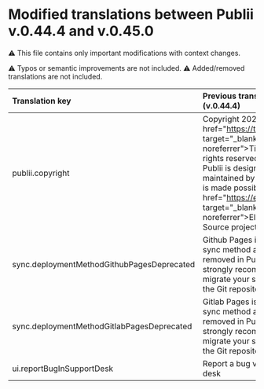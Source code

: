# Modified translations between Publii v.0.44.4 and v.0.45.0

⚠️ This file contains only important modifications with context changes. 

⚠️ Typos or semantic improvements are not included.
⚠️ Added/removed translations are not included.


| Translation key                           | Previous translation (v.0.44.4) | New translation (v.0.45.0) |
| :---------------------------------------- | :---------------------------- | :----------------------- |
| publii.copyright   | Copyright 2023 <a href=\"https://tidycustoms.net\" target=\"_blank\" rel=\"noopener noreferrer\">TidyCustoms</a>. All rights reserved.<br>Publii is designed and maintained by core team and is made possible by the <a href=\"https://electronjs.org\" target=\"_blank\" rel=\"noopener noreferrer\">Electron</a> Open Source project and other   | Copyright 2024 <a href=\"https://tidycustoms.net\" target=\"_blank\" rel=\"noopener noreferrer\">TidyCustoms</a>. All rights reserved.<br>Publii is designed and maintained by core team and is made possible by the <a href=\"https://electronjs.org\" target=\"_blank\" rel=\"noopener noreferrer\">Electron</a> Open Source project and other  |
| sync.deploymentMethodGithubPagesDeprecated | Github Pages is deprecated sync method and will be removed in Publii v.0.46. We strongly recommend to migrate your server settings to the Git repository method | Github Pages is deprecated sync method and will be removed in Publii v.0.47. We strongly recommend to migrate your server settings to the Git repository method |
| sync.deploymentMethodGitlabPagesDeprecated | Gitlab Pages is deprecated sync method and will be removed in Publii v.0.46. We strongly recommend to migrate your server settings to the Git repository method | Gitlab Pages is deprecated sync method and will be removed in Publii v.0.47. We strongly recommend to migrate your server settings to the Git repository method |
| ui.reportBugInSupportDesk | Report a bug via our support desk | Report a bug via our forum |
